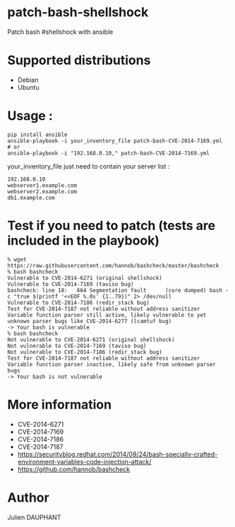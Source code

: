 patch-bash-shellshock
===========================

Patch bash #shellshock with ansible 


# Supported distributions
- Debian
- Ubuntu

# Usage :
    pip install ansible
    ansible-playbook -i your_inventory_file patch-bash-CVE-2014-7169.yml
    # or
    ansible-playbook -i "192.168.0.10," patch-bash-CVE-2014-7169.yml

your_inventory_file just need to contain your server list :
```
192.168.0.10
webserver1.example.com
webserver2.example.com
db1.example.com
```

# Test if you need to patch (tests are included in the playbook)
```
% wget https://raw.githubusercontent.com/hannob/bashcheck/master/bashcheck
% bash bashcheck
Vulnerable to CVE-2014-6271 (original shellshock)
Vulnerable to CVE-2014-7169 (taviso bug)
bashcheck: line 18:   664 Segmentation fault      (core dumped) bash -c "true $(printf '<<EOF %.0s' {1..79})" 2> /dev/null
Vulnerable to CVE-2014-7186 (redir_stack bug)
Test for CVE-2014-7187 not reliable without address sanitizer
Variable function parser still active, likely vulnerable to yet unknown parser bugs like CVE-2014-6277 (lcamtuf bug)
-> Your bash is vulnerable
% bash bashcheck                                              
Not vulnerable to CVE-2014-6271 (original shellshock)
Not vulnerable to CVE-2014-7169 (taviso bug)
Not vulnerable to CVE-2014-7186 (redir_stack bug)
Test for CVE-2014-7187 not reliable without address sanitizer
Variable function parser inactive, likely safe from unknown parser bugs
-> Your bash is not vulnerable
```

# More information
- CVE-2014-6271
- CVE-2014-7169
- CVE-2014-7186
- CVE-2014-7187
- https://securityblog.redhat.com/2014/09/24/bash-specially-crafted-environment-variables-code-injection-attack/
- https://github.com/hannob/bashcheck

# Author
Julien DAUPHANT
